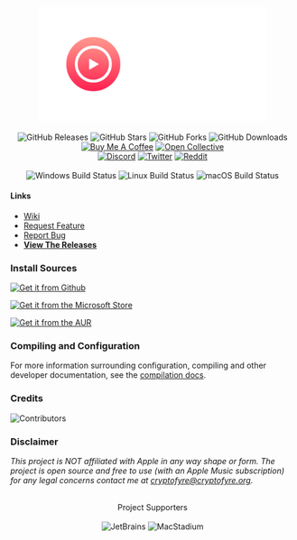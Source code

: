 <p align="center">
  <img src="./resources/banner.png" width="80%" height="40%" alt="Banner"><br><br>
  <img src="https://img.shields.io/github/release/ciderapp/Cider.svg?style=flat&label=Latest%20Release" alt="GitHub Releases"/>
  <img src="https://img.shields.io/github/stars/ciderapp/Cider?label=Stars" alt="GitHub Stars"/>
  <img src="https://img.shields.io/github/forks/ciderapp/Cider?label=Forks" alt="GitHub Forks"/>
  <img src="https://img.shields.io/github/downloads/ciderapp/Cider/total.svg?color=23B14D&label=Downloads" alt="GitHub Downloads"/>
  <br>
  <a target="_blank" href="https://ko-fi.com/cryptofyre"><img src="https://img.shields.io/badge/Buy%20Me%20a%20Coffee-donate-B48C69" alt="Buy Me A Coffee"/></a>
  <a target="_blank" href="https://opencollective.com/ciderapp"><img src="https://img.shields.io/opencollective/all/ciderapp?color=%237FADF2&label=Backers%20and%20Sponsors&logo=opencollective" alt="Open Collective"/></a>
  <br>
  <a target="_blank" href="https://discord.gg/applemusic"><img src="https://img.shields.io/discord/843954443845238864?label=Discord&color=5865F2&logo=discord&logoColor=white&style=flat" alt="Discord"/></a>
  <a target="_blank" href="https://twitter.com/CollectiveCider"><img src="https://img.shields.io/twitter/follow/CollectiveCider?label=Twitter&color=%231DA1F2&logo=twitter&style=flat" alt="Twitter"/></a>
  <a target="_blank" href="https://reddit.com/r/applemusicelectron"><img src="https://custom-icon-badges.herokuapp.com/reddit/subreddit-subscribers/applemusicelectron?label=Reddit&color=FF5700&logo=redditnew" alt="Reddit"/></a>
  <br><br>
  <img src="https://github.com/ciderapp/Cider/actions/workflows/build-analyze-win.yml/badge.svg" alt="Windows Build Status"/>
  <img src="https://github.com/ciderapp/Cider/actions/workflows/build-analyze-linux.yml/badge.svg" alt="Linux Build Status"/>
  <img src="https://github.com/ciderapp/Cider/actions/workflows/build-analyze-macos.yml/badge.svg" alt="macOS Build Status"/>
</p>

#### Links
* [Wiki](https://github.com/ciderapp/Cider/wiki)
* [Request Feature](https://github.com/ciderapp/Cider/issues/new?assignees=&labels=enhancement&template=feature_request.md&title=%5BEnhancement%5D)
* [Report Bug](https://github.com/ciderapp/Cider/issues/new?assignees=&labels=bug&template=bug_report.md&title=%5BBUG%5D+)
* [**View The Releases**](https://github.com/ciderapp/Cider/releases/latest)

### Install Sources
[![Get it from Github](https://img.shields.io/badge/Get_It_From_GitHub-100000?style=for-the-badge&logo=github&logoColor=white)](https://github.com/ciderapp/cider/releases/latest)

[![Get it from the Microsoft Store](https://img.shields.io/badge/Get_It_From_The_Microsoft_Store-100000?style=for-the-badge&logo=microsoft)](https://www.microsoft.com/store/apps/9P21XJ9D9G66)

<!--

[![Get it from Windows Package Manager](https://custom-icon-badges.herokuapp.com/badge/Get_It_via_Winget-100000?style=for-the-badge&logo=winstall)](https://winstall.app/apps/cryptofyre.AppleMusicElectron)

[![Get it from the Snap Store](https://img.shields.io/badge/Get_It_From_The_Snap_Store-100000?style=for-the-badge&logo=snapcraft)](https://snapcraft.io/apple-music-electron)
-->
[![Get it from the AUR](https://img.shields.io/badge/Get_It_From_The_AUR-100000?style=for-the-badge&logo=archlinux)](https://aur.archlinux.org/packages/cider)

### Compiling and Configuration
For more information surrounding configuration, compiling and other developer documentation, see the [compilation docs](https://cider.sh/docs/compile).

### Credits
![Contributors](https://contrib.rocks/image?repo=ciderapp/Cider)

### Disclaimer
*This project is NOT affiliated with Apple in any way shape or form. The project is open source and free to use (with an Apple Music subscription)
for any legal concerns contact me at <a href="mailto:cryptofyre@cryptofyre.org">cryptofyre@cryptofyre.org</a>.*

<p align="center">
  <br>
  <a> Project Supporters </a>
  <br>
  <br>
  <img href="https://www.jetbrains.com/" width="120px" height="125px" src="https://logonoid.com/images/jetbrains-logo.png" alt="JetBrains">
  <img href="https://www.macstadium.com/" width="300px" src="https://user-images.githubusercontent.com/33162551/124784795-df5d4c80-df0b-11eb-99a7-dc2b1cfb81bd.png" alt="MacStadium">
</p>